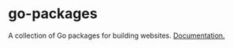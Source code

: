 # go-packages

A collection of Go packages for building websites. [Documentation.](https://godoc.org/github.com/ChristianSiegert/go-packages)
